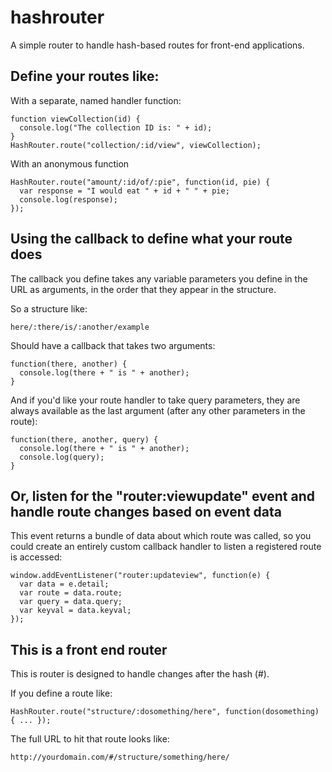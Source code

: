 # hashrouter

A simple router to handle hash-based routes for front-end applications.

## Define your routes like:

With a separate, named handler function:
```
function viewCollection(id) {
  console.log("The collection ID is: " + id);
}
HashRouter.route("collection/:id/view", viewCollection);
```

With an anonymous function 
```
HashRouter.route("amount/:id/of/:pie", function(id, pie) {
  var response = "I would eat " + id + " " + pie;
  console.log(response);
});
```

## Using the callback to define what your route does

The callback you define takes any variable parameters you define in the URL as arguments, in the order that they appear in the structure. 

So a structure like:

`here/:there/is/:another/example`

Should have a callback that takes two arguments: 

```
function(there, another) { 
  console.log(there + " is " + another); 
}
```

And if you'd like your route handler to take query parameters, they are always available as the last argument (after any other parameters in the route):

```
function(there, another, query) { 
  console.log(there + " is " + another);
  console.log(query);
}
```

## Or, listen for the "router:viewupdate" event and handle route changes based on event data

This event returns a bundle of data about which route was called, so you could create an entirely custom callback handler to listen a registered route is accessed:

```
window.addEventListener("router:updateview", function(e) {
  var data = e.detail;
  var route = data.route;
  var query = data.query;
  var keyval = data.keyval;
});
```

## This is a front end router

This is router is designed to handle changes after the hash (#).  

If you define a route like:

`HashRouter.route("structure/:dosomething/here", function(dosomething) { ... });`

The full URL to hit that route looks like:

`http://yourdomain.com/#/structure/something/here/`
